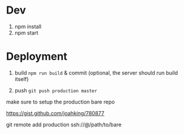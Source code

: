# Dev

1. npm install
2. npm start

# Deployment

1. build `npm run build` & commit (optional, the server should run build itself)

2. push `git push production master`

make sure to setup the production bare repo

https://gist.github.com/joahking/780877

git remote add production ssh://<user>@<ip>/path/to/bare